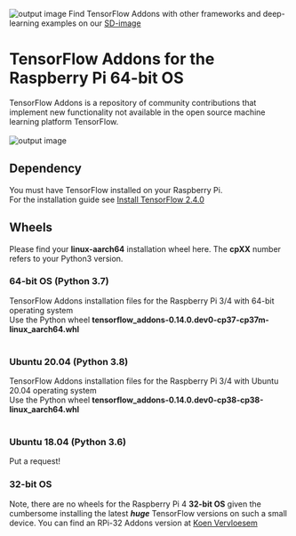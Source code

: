 ![output image](https://qengineering.eu/images/SDcard16GB_tiny.jpg) Find TensorFlow Addons with other frameworks and deep-learning examples on our [SD-image](https://github.com/Qengineering/RPi-image)
# TensorFlow Addons for the Raspberry Pi 64-bit OS
TensorFlow Addons is a repository of community contributions that implement new functionality not available in the open source machine learning platform TensorFlow.<br/><br/>
![output image]( https://qengineering.eu/images/TFA.png )<br/>
## Dependency
You must have TensorFlow installed on your Raspberry Pi.<br/>
For the installation guide see [Install TensorFlow 2.4.0](https://qengineering.eu/install-tensorflow-2.4.0-on-raspberry-64-os.html) <br/>
## Wheels
Please find your **linux-aarch64** installation wheel here. The **cpXX** number refers to your Python3 version.<br/>

### 64-bit OS (Python 3.7)
TensorFlow Addons installation files for the Raspberry Pi 3/4 with 64-bit operating system<br/>
Use the Python wheel **tensorflow_addons-0.14.0.dev0-cp37-cp37m-linux_aarch64.whl**<br/><br/>
### Ubuntu 20.04 (Python 3.8)
TensorFlow Addons installation files for the Raspberry Pi 3/4 with Ubuntu 20.04 operating system <br/>
Use the Python wheel **tensorflow_addons-0.14.0.dev0-cp38-cp38-linux_aarch64.whl**<br/><br/>
### Ubuntu 18.04 (Python 3.6)
Put a request!<br/>
### 32-bit OS
Note, there are no wheels for the Raspberry Pi 4 **32-bit OS** given the cumbersome installing the latest ***huge*** TensorFlow versions on such a small device. You can find an RPi-32 Addons version at [Koen Vervloesem](https://github.com/koenvervloesem/tensorflow-addons-on-arm)

